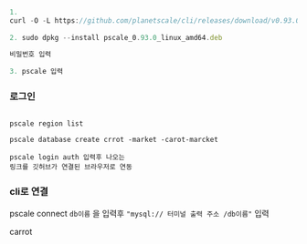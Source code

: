 
```js
1.  
curl -O -L https://github.com/planetscale/cli/releases/download/v0.93.0/pscale_0.93.0_linux_amd64.deb  
  
2. sudo dpkg --install pscale_0.93.0_linux_amd64.deb  
  
비밀번호 입력  
  
3. pscale 입력
```

### 로그인

```

pscale region list

pscale database create crrot -market -carot-marcket

pscale login auth 입력후 나오는
링크를 깃허브가 연결된 브라우저로 연동
```

### cli로 연결

pscale connect `db이름` 을 입력후
`"mysql:// 터미널 출력 주소 /db이름"` 입력

carrot